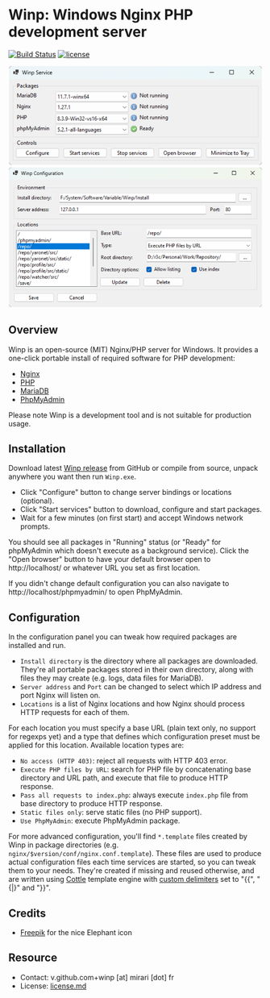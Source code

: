 # Winp: Windows Nginx PHP development server

[![Build Status](https://img.shields.io/github/actions/workflow/status/r3c/winp/verify.yml?branch=master)](https://github.com/r3c/winp/actions/workflows/verify.yml)
[![license](https://img.shields.io/github/license/r3c/winp.svg)](https://opensource.org/licenses/MIT)

![image](https://github.com/r3c/winp/blob/resource/readme/service.png?raw=true)
![image](https://github.com/r3c/winp/blob/resource/readme/configuration.png?raw=true)

## Overview

Winp is an open-source (MIT) Nginx/PHP server for Windows. It provides a
one-click portable install of required software for PHP development:

- [Nginx](https://nginx.org/)
- [PHP](https://www.php.net/)
- [MariaDB](https://mariadb.org/)
- [PhpMyAdmin](https://www.phpmyadmin.net/)

Please note Winp is a development tool and is not suitable for production
usage.

## Installation

Download latest [Winp release](https://github.com/r3c/winp/releases) from
GitHub or compile from source, unpack anywhere you want then run `Winp.exe`.

- Click "Configure" button to change server bindings or locations (optional).
- Click "Start services" button to download, configure and start packages.
- Wait for a few minutes (on first start) and accept Windows network prompts.

You should see all packages in "Running" status (or "Ready" for phpMyAdmin
which doesn't execute as a background service). Click the "Open browser"
button to have your default browser open to http://localhost/ or whatever
URL you set as first location.

If you didn't change default configuration you can also navigate to
http://localhost/phpmyadmin/ to open PhpMyAdmin.

## Configuration

In the configuration panel you can tweak how required packages are installed
and run.

- `Install directory` is the directory where all packages are downloaded.
  They're all portable packages stored in their own directory, along with files
  they may create (e.g. logs, data files for MariaDB).
- `Server address` and `Port` can be changed to select which IP address and
  port Nginx will listen on.
- `Locations` is a list of Nginx locations and how Nginx should process HTTP
  requests for each of them.

For each location you must specify a base URL (plain text only, no support for
regexps yet) and a type that defines which configuration preset must be applied
for this location. Available location types are:

- `No access (HTTP 403)`: reject all requests with HTTP 403 error.
- `Execute PHP files by URL`: search for PHP file by concatenating base
  directory and URL path, and execute that file to produce HTTP response.
- `Pass all requests to index.php`: always execute `index.php` file from base
  directory to produce HTTP response.
- `Static files only`: serve static files (no PHP support).
- `Use PhpMyAdmin`: execute PhpMyAdmin package.

For more advanced configuration, you'll find `*.template` files created by Winp
in package directories (e.g. `nginx/$version/conf/nginx.conf.template`). These
files are used to produce actual configuration files each time services are
started, so you can tweak them to your needs. They're created if missing and
reused otherwise, and are written using [Cottle](https://r3c.github.io/cottle/)
template engine with
[custom delimiters](https://cottle.readthedocs.io/en/stable/page/04-configuration.html#delimiters-customization)
set to "{{", "{|}" and "}}".

## Credits

- [Freepik](https://www.flaticon.com/fr/auteurs/freepik) for the nice Elephant icon

## Resource

- Contact: v.github.com+winp [at] mirari [dot] fr
- License: [license.md](license.md)
